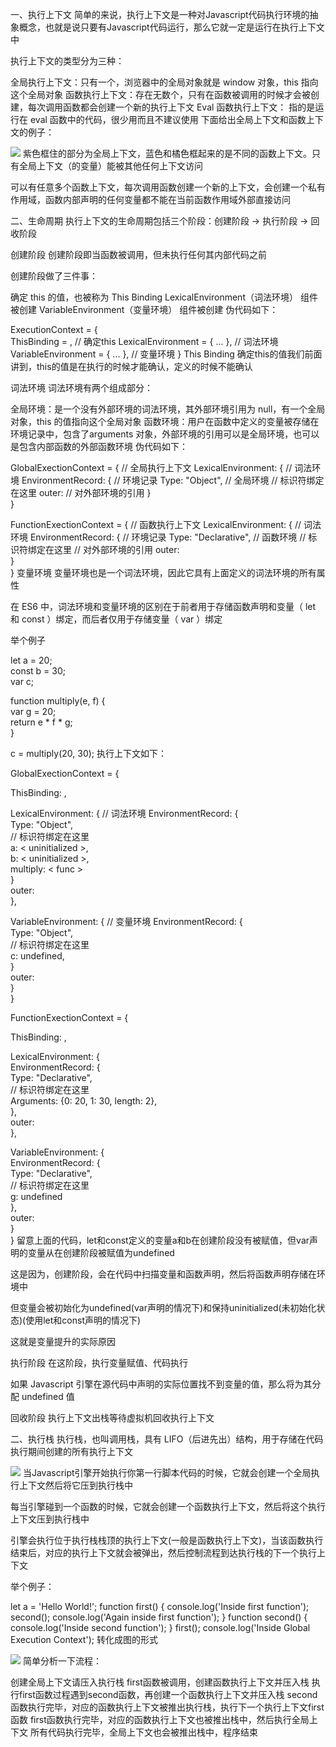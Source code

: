 一、执行上下文
简单的来说，执行上下文是一种对Javascript代码执行环境的抽象概念，也就是说只要有Javascript代码运行，那么它就一定是运行在执行上下文中

执行上下文的类型分为三种：

全局执行上下文：只有一个，浏览器中的全局对象就是 window 对象，this 指向这个全局对象
函数执行上下文：存在无数个，只有在函数被调用的时候才会被创建，每次调用函数都会创建一个新的执行上下文
Eval 函数执行上下文： 指的是运行在 eval 函数中的代码，很少用而且不建议使用
下面给出全局上下文和函数上下文的例子：

![](https://706f-poetry-prod-6gj3fpxa137552a6-1258157827.tcb.qcloud.la/mardown/1647067256658-0.4071173139788302-90dd3b60-74c1-11eb-85f6-6fac77c0c9b3.png)
紫色框住的部分为全局上下文，蓝色和橘色框起来的是不同的函数上下文。只有全局上下文（的变量）能被其他任何上下文访问

可以有任意多个函数上下文，每次调用函数创建一个新的上下文，会创建一个私有作用域，函数内部声明的任何变量都不能在当前函数作用域外部直接访问

二、生命周期
执行上下文的生命周期包括三个阶段：创建阶段 → 执行阶段 → 回收阶段

创建阶段
创建阶段即当函数被调用，但未执行任何其内部代码之前

创建阶段做了三件事：

确定 this 的值，也被称为 This Binding
LexicalEnvironment（词法环境） 组件被创建
VariableEnvironment（变量环境） 组件被创建
伪代码如下：

ExecutionContext = {  
  ThisBinding = <this value>,     // 确定this 
  LexicalEnvironment = { ... },   // 词法环境
  VariableEnvironment = { ... },  // 变量环境
}
This Binding
确定this的值我们前面讲到，this的值是在执行的时候才能确认，定义的时候不能确认

词法环境
词法环境有两个组成部分：

全局环境：是一个没有外部环境的词法环境，其外部环境引用为 null，有一个全局对象，this 的值指向这个全局对象
函数环境：用户在函数中定义的变量被存储在环境记录中，包含了arguments 对象，外部环境的引用可以是全局环境，也可以是包含内部函数的外部函数环境
伪代码如下：

GlobalExectionContext = {  // 全局执行上下文
  LexicalEnvironment: {       // 词法环境
    EnvironmentRecord: {     // 环境记录
      Type: "Object",           // 全局环境
      // 标识符绑定在这里 
      outer: <null>           // 对外部环境的引用
  }  
}

FunctionExectionContext = { // 函数执行上下文
  LexicalEnvironment: {     // 词法环境
    EnvironmentRecord: {    // 环境记录
      Type: "Declarative",      // 函数环境
      // 标识符绑定在这里      // 对外部环境的引用
      outer: <Global or outer function environment reference>  
  }  
}
变量环境
变量环境也是一个词法环境，因此它具有上面定义的词法环境的所有属性

在 ES6 中，词法环境和变量环境的区别在于前者用于存储函数声明和变量（ let 和 const ）绑定，而后者仅用于存储变量（ var ）绑定

举个例子

let a = 20;  
const b = 30;  
var c;

function multiply(e, f) {  
 var g = 20;  
 return e * f * g;  
}

c = multiply(20, 30);
执行上下文如下：

GlobalExectionContext = {

  ThisBinding: <Global Object>,

  LexicalEnvironment: {  // 词法环境
    EnvironmentRecord: {  
      Type: "Object",  
      // 标识符绑定在这里  
      a: < uninitialized >,  
      b: < uninitialized >,  
      multiply: < func >  
    }  
    outer: <null>  
  },

  VariableEnvironment: {  // 变量环境
    EnvironmentRecord: {  
      Type: "Object",  
      // 标识符绑定在这里  
      c: undefined,  
    }  
    outer: <null>  
  }  
}

FunctionExectionContext = {  
   
  ThisBinding: <Global Object>,

  LexicalEnvironment: {  
    EnvironmentRecord: {  
      Type: "Declarative",  
      // 标识符绑定在这里  
      Arguments: {0: 20, 1: 30, length: 2},  
    },  
    outer: <GlobalLexicalEnvironment>  
  },

  VariableEnvironment: {  
    EnvironmentRecord: {  
      Type: "Declarative",  
      // 标识符绑定在这里  
      g: undefined  
    },  
    outer: <GlobalLexicalEnvironment>  
  }  
}
留意上面的代码，let和const定义的变量a和b在创建阶段没有被赋值，但var声明的变量从在创建阶段被赋值为undefined

这是因为，创建阶段，会在代码中扫描变量和函数声明，然后将函数声明存储在环境中

但变量会被初始化为undefined(var声明的情况下)和保持uninitialized(未初始化状态)(使用let和const声明的情况下)

这就是变量提升的实际原因

执行阶段
在这阶段，执行变量赋值、代码执行

如果 Javascript 引擎在源代码中声明的实际位置找不到变量的值，那么将为其分配 undefined 值

回收阶段
执行上下文出栈等待虚拟机回收执行上下文

二、执行栈
执行栈，也叫调用栈，具有 LIFO（后进先出）结构，用于存储在代码执行期间创建的所有执行上下文

![](https://706f-poetry-prod-6gj3fpxa137552a6-1258157827.tcb.qcloud.la/mardown/1647067257233-0.9662247033509399-9eda0310-74c1-11eb-ab90-d9ae814b240d.png)
当Javascript引擎开始执行你第一行脚本代码的时候，它就会创建一个全局执行上下文然后将它压到执行栈中

每当引擎碰到一个函数的时候，它就会创建一个函数执行上下文，然后将这个执行上下文压到执行栈中

引擎会执行位于执行栈栈顶的执行上下文(一般是函数执行上下文)，当该函数执行结束后，对应的执行上下文就会被弹出，然后控制流程到达执行栈的下一个执行上下文

举个例子：

let a = 'Hello World!';
function first() {
  console.log('Inside first function');
  second();
  console.log('Again inside first function');
}
function second() {
  console.log('Inside second function');
}
first();
console.log('Inside Global Execution Context');
转化成图的形式

![](https://706f-poetry-prod-6gj3fpxa137552a6-1258157827.tcb.qcloud.la/mardown/1647067257688-0.6922813507396128-ac11a600-74c1-11eb-ab90-d9ae814b240d.png)
简单分析一下流程：

创建全局上下文请压入执行栈
first函数被调用，创建函数执行上下文并压入栈
执行first函数过程遇到second函数，再创建一个函数执行上下文并压入栈
second函数执行完毕，对应的函数执行上下文被推出执行栈，执行下一个执行上下文first函数
first函数执行完毕，对应的函数执行上下文也被推出栈中，然后执行全局上下文
所有代码执行完毕，全局上下文也会被推出栈中，程序结束